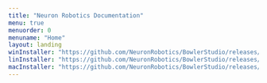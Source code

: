 ```yaml
---
title: "Neuron Robotics Documentation"
menu: true
menuorder: 0
menuname: "Home"
layout: landing
winInstaller: "https://github.com/NeuronRobotics/BowlerStudio/releases/download/0.4.10/Windows-BowlerStudio-0.4.10.exe"
linInstaller: "https://github.com/NeuronRobotics/BowlerStudio/releases/download/0.4.10/Ubuntu-BowlerStudio-0.4.10.deb"
macInstaller: "https://github.com/NeuronRobotics/BowlerStudio/releases/download/0.4.10/MacOSX-BowlerStudio-0.4.10.zip"
---
```


